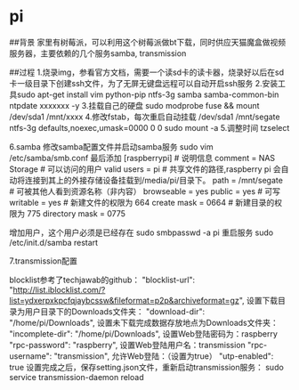 # pi
##背景
家里有树莓派，可以利用这个树莓派做bt下载，同时供应天猫魔盒做视频服务器，主要依赖的几个服务samba, transmission

##过程
1.烧录img，参看官方文档，需要一个读sd卡的读卡器，烧录好以后在sd卡一级目录下创建ssh文件，为了无屏无键盘远程可以自动开启ssh服务
2.安装工具sudo apt-get install vim python-pip  ntfs-3g  samba samba-common-bin ntpdate xxxxxxx -y
3.挂载自己的硬盘 sudo modprobe fuse && mount /dev/sda1 /mnt/xxxx
4.修改fstab，每次重启自动挂载
/dev/sda1 /mnt/segate ntfs-3g defaults,noexec,umask=0000 0 0
sudo mount -a
5.调整时间
tzselect

6.samba
修改samba配置文件并启动samba服务
sudo vim /etc/samba/smb.conf
最后添加
[raspberrypi]
    # 说明信息
    comment = NAS Storage
    # 可以访问的用户
    valid users = pi
    # 共享文件的路径,raspberry pi 会自动将连接到其上的外接存储设备挂载到/media/pi/目录下。
    path = /mnt/segate
    # 可被其他人看到资源名称（非内容）
    browseable = yes
    public = yes
    # 可写
    writable = yes
    # 新建文件的权限为 664
    create mask = 0664
    # 新建目录的权限为 775
    directory mask = 0775

增加用户，这个用户必须是已经存在
sudo smbpasswd -a pi
重启服务
sudo /etc/init.d/samba restart

7.transmission配置

blocklist参考了techjawab的github：
"blocklist-url": "http://list.iblocklist.com/?list=ydxerpxkpcfqjaybcssw&fileformat=p2p&archiveformat=gz",
设置下载目录为用户目录下的Downloads文件夹：
"download-dir": "/home/pi/Downloads",
设置未下载完成数据存放地点为Downloads文件夹：
"incomplete-dir": "/home/pi/Downloads",
设置Web登陆密码为：raspberry
"rpc-password": "raspberry",
设置Web登陆用户名：transmission
"rpc-username": "transmission",
允许Web登陆：（设置为true）
"utp-enabled": true
设置完成之后，保存setting.json文件，重新启动transmission服务：
sudo service transmission-daemon reload

